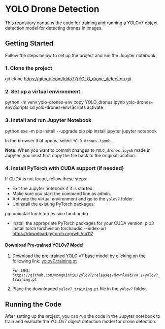 # YOLO Drone Detection

This repository contains the code for training and running a YOLOv7 object detection model for detecting drones in images.

## Getting Started

Follow the steps below to set up the project and run the Jupyter notebook:

### 1. Clone the project

git clone https://github.com/Iddo77/YOLO_drone_detection.git


### 2. Set up a virtual environment

python -m venv yolo-drones-env
copy YOLO_drones.ipynb yolo-drones-env\Scripts
cd yolo-drones-env\Scripts
activate


### 3. Install and run Jupyter Notebook

python.exe -m pip install --upgrade pip
pip install jupyter
jupyter notebook

In the browser that opens, select `YOLO_drones.ipynb`.

**Note**: When you want to commit changes to `YOLO_drones.ipynb` made in Jupyter, you must first copy the file back to the original location.

### 4. Install PyTorch with CUDA support (if needed)

If CUDA is not found, follow these steps:

- Exit the Jupyter notebook if it is started.
- Make sure you start the command line as admin.
- Activate the virtual environment and go to the `yolov7` folder.
- Uninstall the existing PyTorch packages:

pip uninstall torch torchvision torchaudio

- Install the appropriate PyTorch packages for your CUDA version:
pip3 install torch torchvision torchaudio --index-url https://download.pytorch.org/whl/cu117

#### Download Pre-trained YOLOv7 Model

1. Download the pre-trained YOLO v7 base model by clicking on the following link: [yolov7_training.pt](https://github.com/WongKinYiu/yolov7/releases/download/v0.1/yolov7_training.pt)

   Full URL: `https://github.com/WongKinYiu/yolov7/releases/download/v0.1/yolov7_training.pt`

2. Place the downloaded `yolov7_training.pt` file in the `yolov7` folder.



## Running the Code

After setting up the project, you can run the code in the Jupyter notebook to train and evaluate the YOLOv7 object detection model for drone detection.



